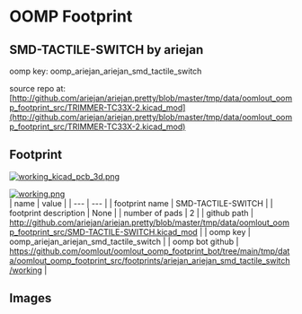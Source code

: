 # OOMP Footprint  
## SMD-TACTILE-SWITCH  by ariejan  
  
oomp key: oomp_ariejan_ariejan_smd_tactile_switch  
  
source repo at: [http://github.com/ariejan/ariejan.pretty/blob/master/tmp/data/oomlout_oomp_footprint_src/TRIMMER-TC33X-2.kicad_mod](http://github.com/ariejan/ariejan.pretty/blob/master/tmp/data/oomlout_oomp_footprint_src/TRIMMER-TC33X-2.kicad_mod)  
## Footprint  
  
[![working_kicad_pcb_3d.png](working_kicad_pcb_3d_600.png)](working_kicad_pcb_3d.png)  
  
[![working.png](working_600.png)](working.png)  
| name | value | 
| --- | --- | 
| footprint name | SMD-TACTILE-SWITCH | 
| footprint description | None | 
| number of pads | 2 | 
| github path | http://github.com/ariejan/ariejan.pretty/blob/master/tmp/data/oomlout_oomp_footprint_src/SMD-TACTILE-SWITCH.kicad_mod | 
| oomp key | oomp_ariejan_ariejan_smd_tactile_switch | 
| oomp bot github | https://github.com/oomlout/oomlout_oomp_footprint_bot/tree/main/tmp/data/oomlout_oomp_footprint_src/footprints/ariejan_ariejan_smd_tactile_switch/working | 
## Images  
